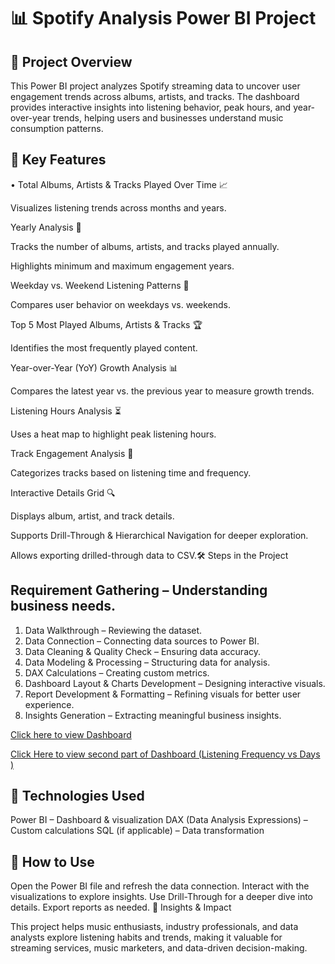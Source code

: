 
# 📊 Spotify Analysis Power BI Project

## 🎯 Project Overview

This Power BI project analyzes Spotify streaming data to uncover user engagement trends across albums, artists, and tracks. 
The dashboard provides interactive insights into listening behavior, peak hours, and year-over-year trends, helping users and businesses understand music consumption patterns.

## 📌 Key Features
• Total Albums, Artists & Tracks Played Over Time 📈

Visualizes listening trends across months and years.

Yearly Analysis 📅

Tracks the number of albums, artists, and tracks played annually.

Highlights minimum and maximum engagement years.

Weekday vs. Weekend Listening Patterns 🔄

Compares user behavior on weekdays vs. weekends.

Top 5 Most Played Albums, Artists & Tracks 🏆

Identifies the most frequently played content.

Year-over-Year (YoY) Growth Analysis 📊

Compares the latest year vs. the previous year to measure growth trends.

Listening Hours Analysis ⏳

Uses a heat map to highlight peak listening hours.

Track Engagement Analysis 🎯

Categorizes tracks based on listening time and frequency.

Interactive Details Grid 🔍

Displays album, artist, and track details.

Supports Drill-Through & Hierarchical Navigation for deeper exploration.

Allows exporting drilled-through data to CSV.🛠️ Steps in the Project

## Requirement Gathering – Understanding business needs.

1. Data Walkthrough – Reviewing the dataset.
2. Data Connection – Connecting data sources to Power BI.
3. Data Cleaning & Quality Check – Ensuring data accuracy.
4. Data Modeling & Processing – Structuring data for analysis.
5. DAX Calculations – Creating custom metrics.
6. Dashboard Layout & Charts Development – Designing interactive visuals.
7. Report Development & Formatting – Refining visuals for better user experience.
8. Insights Generation – Extracting meaningful business insights.


 [Click here to view Dashboard ](https://github.com/karishmasharma/Power-Bi-Projects/commit/958727b9d67b963d5a144832f4cd0b2f076e2e3f)

 [Click Here to view second part of Dashboard (Listening Frequency vs Days )](https://github.com/karishmasharma/Power-Bi-Projects/blob/main/Spotify%20Analysis%20Report/dashboard2.png)

 
## 🚀 Technologies Used

Power BI – Dashboard & visualization
DAX (Data Analysis Expressions) – Custom calculations
SQL (if applicable) – Data transformation

## 📂 How to Use

Open the Power BI file and refresh the data connection.
Interact with the visualizations to explore insights.
Use Drill-Through for a deeper dive into details.
Export reports as needed.
🎵 Insights & Impact

This project helps music enthusiasts, industry professionals, and data analysts explore listening habits and trends, making it valuable for streaming services, music marketers, and data-driven decision-making.


